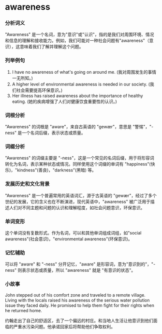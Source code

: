 # awareness

### 分析词义

  

"Awareness" 是一个名词，意为"意识"或"认识"，指的是我们对周围环境、情况和信息的理解和接收能力。例如，我们可能对一种社会问题有"awareness"（意识），这意味着我们了解并理解这个问题。

  

### 列举例句

  

1.  I have no awareness of what's going on around me. (我对周围发生的事情一无所知。)
2.  A higher level of environmental awareness is needed in our society. (我们社会需要提高环保意识。)
3.  Her illness has raised awareness about the importance of healthy eating. (她的疾病增强了人们对健康饮食重要性的认识。)

  

### 词根分析

  

"Awareness" 的词根是 "aware"，来自古英语的 "gewær"，意思是 "警惕"，"-ness" 是一个名词后缀，表示状态或质量。

  

### 词缀分析

  

"Awareness" 的词缀主要是 "-ness"，这是一个常见的名词后缀，用于将形容词转化为名词，表示某种状态或情况。同样使用这个词缀的单词有 "happiness"(快乐)，"kindness"(善良)，"darkness"(黑暗) 等。

  

### 发展历史和文化背景

  

"Awareness" 是一个普遍常用的英语词汇，源于古英语的 "gewær"，经过了多个世纪的发展，它的含义也在不断演进，现代英语中，"awareness" 被广泛用于描述人们对不同主题和问题的认识和理解程度，如社会问题意识，环保意识。

  

### 单词变形

  

这个单词没有复数形式。作为名词，可以和其他单词组成词组，如"social awareness"(社会意识)，"environmental awareness"(环保意识)。

  

### 记忆辅助

  

可以将 "aware" 和 "-ness" 分开记忆，"aware" 是形容词，意为"意识到的"，"-ness" 则表示状态或质量，所以 "awareness" 就是 "有意识的状态"。

  

### 小故事

  

John stepped out of his comfort zone and traveled to a remote village. Living with the locals raised his awareness of the serious water pollution issue they faced daily. He promised to help them fight for their rights when he returned home.

  

约翰走出了自己的舒适区，去了一个偏远的村庄。和当地人生活让他意识到他们面临的严重水污染问题。他承诺回家后将帮助他们争取权利。
